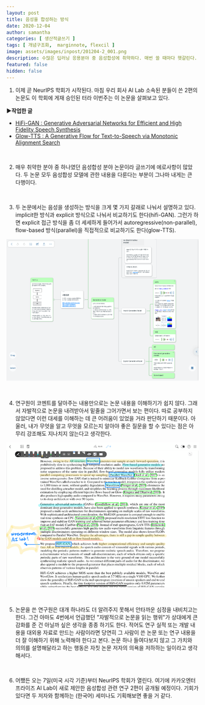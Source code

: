 ```yaml
---
layout: post
title: 음성을 합성하는 방식
date: 2020-12-04
author: samantha
categories: [ 생산적글쓰기 ]
tags: [ 개념구조화,  marginnote, flexcil ]
image: assets/images/inpost/201204-2_001.png
description: 수많은 딥러닝 응용분야 중 음성합성에 취약하다. 매번 쓸 때마다 헷갈린다. 그래서 flexcil로 읽은 논문에서 개념적 내용은 margninnote로 따로 정리한다.
featured: false
hidden: false
---
```


1. 이제 곧 NeurIPS 학회가 시작된다. 마침 우리 회사 AI Lab 소속된 분들이 쓴 2편의 논문도 이 학회에 게재 승인된 터라 이번주는 이 논문을 살펴보고 있다.

**▶︎작업한 글**

- [HiFi-GAN : Generative Adversarial Networks for Efficient and High Fidelity Speech Synthesis](https://tech.kakaoenterprise.com/96)
- [Glow-TTS : A Generative Flow for Text-to-Speech via Monotonic Alignment Search](https://tech.kakaoenterprise.com/94)

<br/>

2. 매우 취약한 분야 중 하나였던 음성합성 분야 논문이라 글쓰기에 에로사항이 많았다. 두 논문 모두 음성합성 모델에 관한 내용을 다룬다는 부분이 그나마 내게는 큰 다행이다.

<br/>

3. 두 논문에서는 음성을 생성하는 방식을 크게 몇 가지 갈래로 나눠서 설명하고 있다. implicit한 방식과 explicit 방식으로 나눠서 비교하기도 한다(hifi-GAN). 그런가 하면 explicit 접근 방식을 좀 더 세세하게 들어가서 autoregressive(non-parallel), flow-based 방식(parallel)을 직접적으로 비교하기도 한다(glow-TTS).

![](https://github.com/samantha-writer/blog/blob/master/assets/images/inpost/201204-2_001.png?raw=true)

<br/>

4. 연구원이 코멘트를 달아주는 내용만으로는 논문 내용을 이해하기가 쉽지 않다. 그래서 자발적으로 논문을 내려받아서 밑줄을 그어가면서 보는 편이다. 따로 공부하지 않았다면 이런 대세를 이해하는 데 큰 어려움이 있었을 거라 판단하기 때문이다. 아울러, 내가 무엇을 알고 무엇을 모르는지 알아야 좋은 질문을 할 수 있다는 점은 아무리 강조해도 지나치지 않는다고 생각한다.

![](https://github.com/samantha-writer/blog/blob/master/assets/images/inpost/201204-2_002.png?raw=true)

<br/>

5. 논문을 쓴 연구원은 대개 하나라도 더 알려주지 못해서 안타까운 심정을 내비치고는 한다. 그건 아마도 4번에서 언급했던 "자발적으로 논문을 읽는 행위"가 상대에게 큰 감화를 준 건 아닐까 싶은 생각을 종종 하기도 한다. 적어도 연구 실적 또는 개발 내용을 대외용 자료로 만드는 사람이라면 당연히 그 사람이 쓴 논문 또는 연구 내용을 더 잘 이해하기 위해 노력해야 한다고 본다. 논문 하나 들여다보지 않고 그 가치와 의의를 설명해달라고 하는 행동은 자칫 논문 저자의 의욕을 저하하는 일이라고 생각해서다.

<br/>

6. 어쨌든 오는 7일(미국 시각 기준)부터 NeurIPS 학회가 열린다. 여기에 카카오엔터프라이즈 AI Lab이 새로 제안한 음성합성 관련 연구 2편이 공개될 예정이다. 기회가 있다면 두 저자와 함께하는 (한국어) 세미나도 기획해보면 좋을 거 같다.

<br/>
